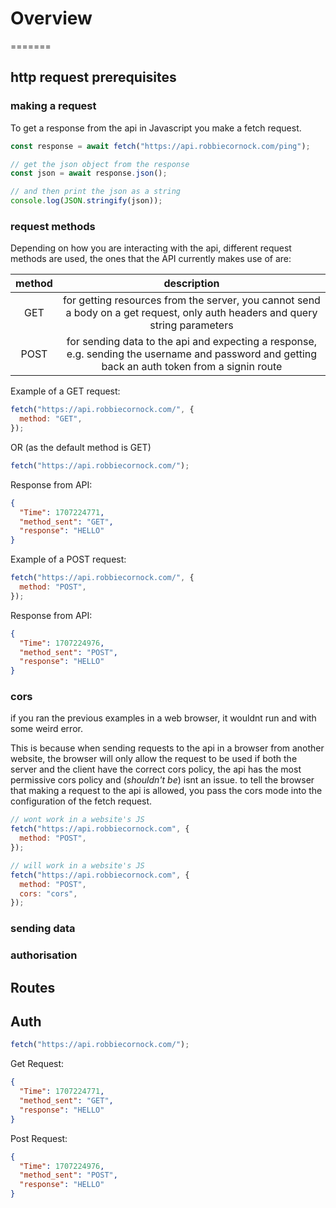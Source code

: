 # Overview

=======

## http request prerequisites

### making a request

To get a response from the api in Javascript you make a fetch request.

```javascript
const response = await fetch("https://api.robbiecornock.com/ping");
```

```javascript
// get the json object from the response
const json = await response.json();

// and then print the json as a string
console.log(JSON.stringify(json));
```

### request methods

Depending on how you are interacting with the api, different request methods are used,
the ones that the API currently makes use of are:

| method |                                                                   description                                                                   |
| :----: | :---------------------------------------------------------------------------------------------------------------------------------------------: |
|  GET   |          for getting resources from the server, you cannot send a body on a get request, only auth headers and query string parameters          |
|  POST  | for sending data to the api and expecting a response, e.g. sending the username and password and getting back an auth token from a signin route |

Example of a GET request:

```javascript
fetch("https://api.robbiecornock.com/", {
  method: "GET",
});
```

OR (as the default method is GET)

```javascript
fetch("https://api.robbiecornock.com/");
```

Response from API:

```json
{
  "Time": 1707224771,
  "method_sent": "GET",
  "response": "HELLO"
}
```

Example of a POST request:

```javascript
fetch("https://api.robbiecornock.com/", {
  method: "POST",
});
```

Response from API:

```json
{
  "Time": 1707224976,
  "method_sent": "POST",
  "response": "HELLO"
}
```

### cors

if you ran the previous examples in a web browser, it wouldnt run and with some weird error.

This is because when sending requests to the api in a browser from another website,
the browser will only allow the request to be used if both the server and the client have the correct cors policy,
the api has the most permissive cors policy and (_shouldn't be_) isnt an issue.
to tell the browser that making a request to the api is allowed, you pass the cors mode into the configuration of the fetch request.

```javascript
// wont work in a website's JS
fetch("https://api.robbiecornock.com", {
  method: "POST",
});
```

```javascript
// will work in a website's JS
fetch("https://api.robbiecornock.com", {
  method: "POST",
  cors: "cors",
});
```

### sending data

### authorisation

## Routes

## Auth

```javascript
fetch("https://api.robbiecornock.com/");
```

Get Request:

```json
{
  "Time": 1707224771,
  "method_sent": "GET",
  "response": "HELLO"
}
```

Post Request:

```json
{
  "Time": 1707224976,
  "method_sent": "POST",
  "response": "HELLO"
}
```
